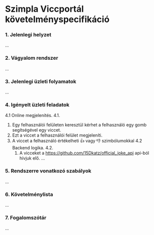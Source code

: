# Szimpla Viccportál követelményspecifikáció
### 1. Jelenlegi helyzet

...
### 2. Vágyalom rendszer

...
### 3. Jelenlegi üzleti folyamatok

...
### 4. Igényelt üzleti feladatok
4.1 Online megjelenítés.
4.1.
1. Egy felhasználói felületen keresztül kérhet a felhasználó egy gomb segítségével egy viccet.
2. Ezt a viccet a felhasználói felület megjeleníti.
3. A viccet a felhasználó értékelheti :+1: vagy :-1: szimbólumokkal
4.2 Backend logika.
4.2.
   1. A vicceket a https://github.com/15Dkatz/official_joke_api api-ból hívjuk elő.
...
### 5. Rendszerre vonatkozó szabályok

...
### 6. Követelménylista

...
### 7. Fogalomszótár

...
